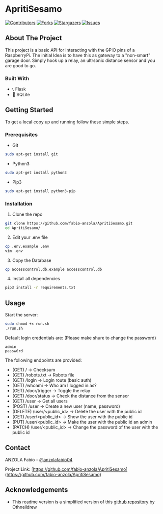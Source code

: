 # ApritiSesamo

<!-- PROJECT SHIELDS -->
<!--
*** This template uses markdown "reference style" links for readability.
*** Reference links are enclosed in brackets [ ] instead of parentheses ( ).
*** See the bottom of this document for the declaration of the reference variables
*** for contributors-url, forks-url, etc. This is an optional, concise syntax you may use.
*** https://www.markdownguide.org/basic-syntax/#reference-style-links
-->

[![Contributors][contributors-shield]][contributors-url] [![Forks][forks-shield]][forks-url] [![Stargazers][stars-shield]][stars-url] [![Issues][issues-shield]][issues-url]

<!-- ABOUT THE PROJECT -->
## About The Project

This project is a basic API for interacting with the GPIO pins of a RaspberryPi. The initial Idea is to have this as gateway to a "non-smart" garage door. Simply hook up a relay, an ultrsonic distance sensor and you are good to go.

### Built With

* 📞 Flask
* 💾 SQLite

<!-- GETTING STARTED -->
## Getting Started

To get a local copy up and running follow these simple steps.

### Prerequisites

* Git
```sh
sudo apt-get install git
```

* Python3
```sh
sudo apt-get install python3
```

* Pip3
```sh
sudo apt-get install python3-pip
```

### Installation
 
1. Clone the repo
```sh
git clone https://github.com/fabio-anzola/ApritiSesamo.git
cd ApritiSesamo/
```
2. Edit your .env file
```sh
cp .env.example .env
vim .env
```
3. Copy the Database
```sh
cp accesscontrol.db.example accesscontrol.db
```
4. Install all dependencies
```sh
pip3 install -r requirements.txt
```

<!-- USAGE EXAMPLES -->
## Usage

Start the server:
```sh
sudo chmod +x run.sh
./run.sh
```

Default login credentials are: (Please make shure to change the password)
```
admin
passw0rd
```

The following endpoints are provided:
 - (GET) / -> Checksum
 - (GET) /robots.txt -> Robots file
 - (GET) /login -> Login route (basic auth)
 - (GET) /whoami -> Who am I logged in as?
 - (GET) /door/trigger -> Toggle the relay
 - (GET) /door/status -> Check the distance from the sensor
 - (GET) /user -> Get all users
 - (POST) /user -> Create a new user (name, password)
 - (DELETE) /user/<public_id> -> Delete the user with the public id
 - (GET) /user/<public_id> -> Show the user with the public id
 - (PUT) /user/<public_id> -> Make the user with the public id an admin
 - (PATCH) /user/<public_id> -> Change the password of the user with the public id


<!-- CONTACT -->
## Contact

ANZOLA Fabio - [@anzolafabio04](https://twitter.com/anzolafabio04)

Project Link: [https://github.com/fabio-anzola/ApritiSesamo](https://github.com/fabio-anzola/ApritiSesamo)



<!-- ACKNOWLEDGEMENTS -->
## Acknowledgements

* This readme version is a simplified version of this [github repository](https://github.com/othneildrew/Best-README-Template) by Othneildrew


<!-- MARKDOWN LINKS & IMAGES -->
<!-- https://www.markdownguide.org/basic-syntax/#reference-style-links -->
[contributors-shield]: https://img.shields.io/github/contributors/fabio-anzola/ApritiSesamo.svg?style=flat-square
[contributors-url]: https://github.com/fabio-anzola/ApritiSesamo/graphs/contributors
[forks-shield]: https://img.shields.io/github/forks/fabio-anzola/ApritiSesamo.svg?style=flat-square
[forks-url]: https://github.com/fabio-anzola/ApritiSesamo/network/members
[stars-shield]: https://img.shields.io/github/stars/fabio-anzola/ApritiSesamo.svg?style=flat-square
[stars-url]: https://github.com/fabio-anzola/ApritiSesamo/stargazers
[issues-shield]: https://img.shields.io/github/issues/fabio-anzola/ApritiSesamo.svg?style=flat-square
[issues-url]: https://github.com/fabio-anzola/ApritiSesamo/issues

